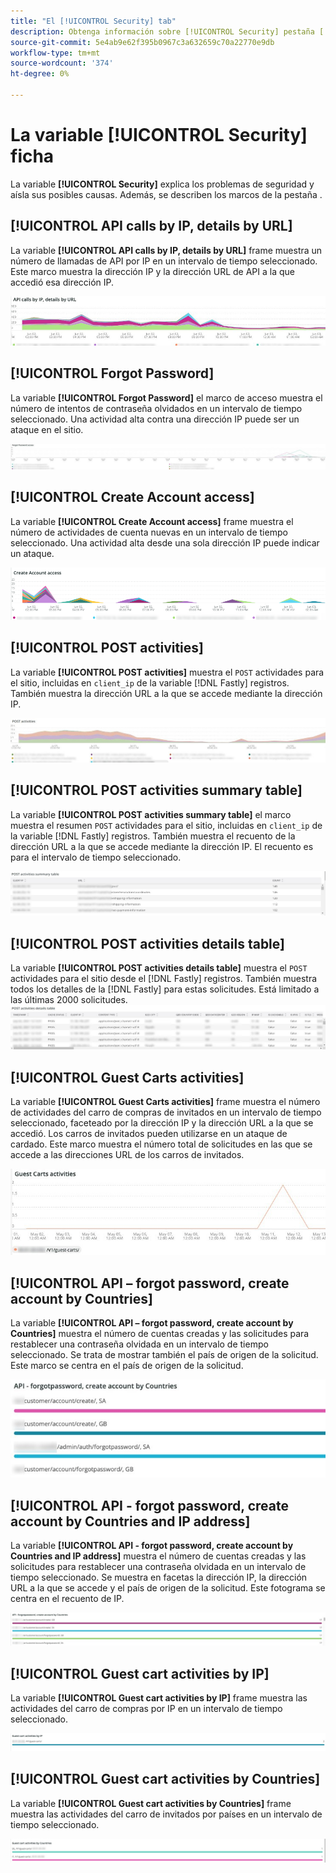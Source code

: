 ```yaml
---
title: "El [!UICONTROL Security] tab"
description: Obtenga información sobre [!UICONTROL Security] pestaña [!DNL Observation for Adobe Commerce].
source-git-commit: 5e4ab9e62f395b0967c3a632659c70a22770e9db
workflow-type: tm+mt
source-wordcount: '374'
ht-degree: 0%

---
```



# La variable [!UICONTROL Security] ficha

La variable **[!UICONTROL Security]** explica los problemas de seguridad y aísla sus posibles causas. Además, se describen los marcos de la pestaña .

## [!UICONTROL API calls by IP, details by URL]

La variable **[!UICONTROL API calls by IP, details by URL]** frame muestra un número de llamadas de API por IP en un intervalo de tiempo seleccionado. Este marco muestra la dirección IP y la dirección URL de API a la que accedió esa dirección IP.

![Llamadas de API por IP](../../assets/tools/observation-for-adobe-commerce/calls-by-ip.jpg)

## [!UICONTROL Forgot Password]

La variable **[!UICONTROL Forgot Password]** el marco de acceso muestra el número de intentos de contraseña olvidados en un intervalo de tiempo seleccionado. Una actividad alta contra una dirección IP puede ser un ataque en el sitio.

![Contraseña olvidada](../../assets/tools/observation-for-adobe-commerce/forgot-password.jpg)

## [!UICONTROL Create Account access]

La variable **[!UICONTROL Create Account access]** frame muestra el número de actividades de cuenta nuevas en un intervalo de tiempo seleccionado. Una actividad alta desde una sola dirección IP puede indicar un ataque.

![create-account-access](../../assets/tools/observation-for-adobe-commerce/create-account-access.png)

## [!UICONTROL POST activities]

La variable **[!UICONTROL POST activities]** muestra el `POST` actividades para el sitio, incluidas en `client_ip` de la variable [!DNL Fastly] registros. También muestra la dirección URL a la que se accede mediante la dirección IP.

![POST-actividades](../../assets/tools/observation-for-adobe-commerce/POST-activities.jpg)

## [!UICONTROL POST activities summary table]

La variable **[!UICONTROL POST activities summary table]** el marco muestra el resumen `POST` actividades para el sitio, incluidas en `client_ip` de la variable [!DNL Fastly] registros. También muestra el recuento de la dirección URL a la que se accede mediante la dirección IP. El recuento es para el intervalo de tiempo seleccionado.

![POST-actividades-resumen](../../assets/tools/observation-for-adobe-commerce/POST-activities-summary.jpg)

## [!UICONTROL POST activities details table]

La variable **[!UICONTROL POST activities details table]** muestra el `POST` actividades para el sitio desde el [!DNL Fastly] registros. También muestra todos los detalles de la [!DNL Fastly] para estas solicitudes. Está limitado a las últimas 2000 solicitudes.
![POST-actividades-detalles](../../assets/tools/observation-for-adobe-commerce/POST-activities-details.jpg)

## [!UICONTROL Guest Carts activities]

La variable **[!UICONTROL Guest Carts activities]** frame muestra el número de actividades del carro de compras de invitados en un intervalo de tiempo seleccionado, faceteado por la dirección IP y la dirección URL a la que se accedió. Los carros de invitados pueden utilizarse en un ataque de cardado. Este marco muestra el número total de solicitudes en las que se accede a las direcciones URL de los carros de invitados.

![carts-activities](../../assets/tools/observation-for-adobe-commerce/guest-carts-activities.jpg)

## [!UICONTROL API – forgot password, create account by Countries]

La variable **[!UICONTROL API – forgot password, create account by Countries]** muestra el número de cuentas creadas y las solicitudes para restablecer una contraseña olvidada en un intervalo de tiempo seleccionado. Se trata de mostrar también el país de origen de la solicitud. Este marco se centra en el país de origen de la solicitud.

![api-olvidé-countries](../../assets/tools/observation-for-adobe-commerce/api-forgot-countries.jpg)

## [!UICONTROL API - forgot password, create account by Countries and IP address]

La variable **[!UICONTROL API - forgot password, create account by Countries and IP address]** muestra el número de cuentas creadas y las solicitudes para restablecer una contraseña olvidada en un intervalo de tiempo seleccionado. Se muestra en facetas la dirección IP, la dirección URL a la que se accede y el país de origen de la solicitud. Este fotograma se centra en el recuento de IP.

![api-olvid-countries-ip](../../assets/tools/observation-for-adobe-commerce/api-forgot-countries-ip.png)

## [!UICONTROL Guest cart activities by IP]

La variable **[!UICONTROL Guest cart activities by IP]** frame muestra las actividades del carro de compras por IP en un intervalo de tiempo seleccionado.

![Guest-cart-ip](../../assets/tools/observation-for-adobe-commerce/guest-cart-ip.png)

## [!UICONTROL Guest cart activities by Countries]

La variable **[!UICONTROL Guest cart activities by Countries]** frame muestra las actividades del carro de invitados por países en un intervalo de tiempo seleccionado.

![estados del carro de compras](../../assets/tools/observation-for-adobe-commerce/guest-cart-country.png)
